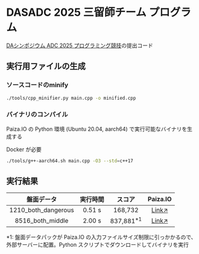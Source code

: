 # DASADC 2025 三留師チーム プログラム
[DAシンポジウム ADC 2025 プログラミング競技](https://dasadc.github.io/adc2025/programming.html)の提出コード

## 実行用ファイルの生成
### ソースコードのminify
```bash
./tools/cpp_minifier.py main.cpp -o minified.cpp
```

### バイナリのコンパイル
Paiza.IO の Python 環境 (Ubuntu 20.04, aarch64) で実行可能なバイナリを生成する

Docker が必要

```bash
./tools/g++-aarch64.sh main.cpp -O3 --std=c++17
```

## 実行結果
|盤面データ|実行時間|スコア|Paiza.IO|
|:-:|:-:|:-:|:-:|
|1210_both_dangerous|0.51 s|168,732|[Link↗](https://paiza.io/projects/4KNdhAuXG0btu4KtwJpgIQ)|
|8516_both_middle|2.00 s|837,881<sup>*1</sup>|[Link↗](https://paiza.io/projects/8tkIim70mUrI-UIyjmtlzQ)|

*1: 盤面データパックが Paiza.IO の入力ファイルサイズ制限に引っかかるので、外部サーバーに配置。Python スクリプトでダウンロードしてバイナリを実行